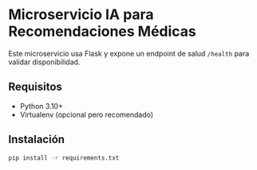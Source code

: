 # Microservicio IA para Recomendaciones Médicas

Este microservicio usa Flask y expone un endpoint de salud `/health` para validar disponibilidad.

## Requisitos

- Python 3.10+
- Virtualenv (opcional pero recomendado)

## Instalación

```bash
pip install -r requirements.txt
